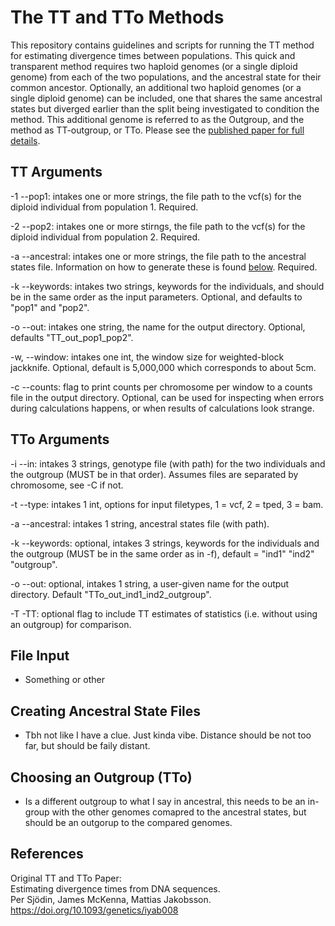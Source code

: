 # The TT and TTo Methods
This repository contains guidelines and scripts for running the TT method for estimating divergence times between populations. This quick and transparent method requires two haploid genomes (or a single diploid genome) from each of the two populations, and the ancestral state for their common ancestor. Optionally, an additional two haploid genomes (or a single diploid genome) can be included, one that shares the same ancestral states but diverged earlier than the split being investigated to condition the method. This additional genome is referred to as the Outgroup, and the method as TT-outgroup, or TTo. Please see the [published paper for full details](#references). 

## TT Arguments
-1 --pop1: intakes one or more strings, the file path to the vcf(s) for the diploid individual from population 1. Required.

-2 --pop2: intakes one or more stirngs, the file path to the vcf(s) for the diploid individual from population 2. Required. 

-a --ancestral: intakes one or more strings, the file path to the ancestral states file. Information on how to generate these is found [below](#creating-ancestral-state-files). Required.

-k --keywords: intakes two strings, keywords for the individuals, and should be in the same order as the input parameters. Optional, and defaults to "pop1" and "pop2". 

-o --out: intakes one string, the name for the output directory. Optional, defaults "TT_out_pop1_pop2". 

-w, --window: intakes one int, the window size for weighted-block jackknife. Optional, default is 5,000,000 which corresponds to about 5cm. 

-c --counts: flag to print counts per chromosome per window to a counts file in the output directory. Optional, can be used for inspecting when errors during calculations happens, or when results of calculations look strange.


## TTo Arguments
-i --in: intakes 3 strings, genotype file (with path) for the two individuals and the outgroup (MUST be in that order). Assumes files are separated by chromosome, see -C if not. 

-t --type: intakes 1 int, options for input filetypes, 1 = vcf, 2 = tped, 3 = bam. 

-a --ancestral: intakes 1 string, ancestral states file (with path).

-k --keywords: optional, intakes 3 strings, keywords for the individuals and the outgroup (MUST be in the same order as in -f), default = "ind1" "ind2" "outgroup".

-o --out: optional, intakes 1 string, a user-given name for the output directory. Default "TTo_out_ind1_ind2_outgroup".

-T -TT: optional flag to include TT estimates of statistics (i.e. without using an outgroup) for comparison.

## File Input
- Something or other

## Creating Ancestral State Files
- Tbh not like I have a clue. Just kinda vibe. Distance should be not too far, but should be faily distant. 

## Choosing an Outgroup (TTo)
- Is a different outgroup to what I say in ancestral, this needs to be an in-group with the other genomes comapred to the ancestral states, but should be an outgorup to the compared genomes. 

## References
Original TT and TTo Paper:<br/>
Estimating divergence times from DNA sequences.<br/>
Per Sjödin, James McKenna, Mattias Jakobsson.<br/>
https://doi.org/10.1093/genetics/iyab008
